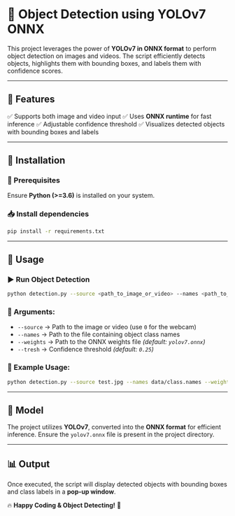 # 🌟 Object Detection using YOLOv7 ONNX

This project leverages the power of **YOLOv7 in ONNX format** to perform object detection on images and videos. The script efficiently detects objects, highlights them with bounding boxes, and labels them with confidence scores.

---

## 🚀 Features
✅ Supports both image and video input
✅ Uses **ONNX runtime** for fast inference
✅ Adjustable confidence threshold
✅ Visualizes detected objects with bounding boxes and labels

---

## 🔧 Installation
### 📌 Prerequisites
Ensure **Python (>=3.6)** is installed on your system.

### 📥 Install dependencies
```bash
pip install -r requirements.txt
```

---

## 🎯 Usage

### ▶ Run Object Detection
```bash
python detection.py --source <path_to_image_or_video> --names <path_to_class_names> --weights yolov7.onnx --tresh 0.25
```

### 🔹 Arguments:
- `--source` → Path to the image or video (use `0` for the webcam)
- `--names` → Path to the file containing object class names
- `--weights` → Path to the ONNX weights file *(default: `yolov7.onnx`)*
- `--tresh` → Confidence threshold *(default: `0.25`)*

### 📌 Example Usage:
```bash
python detection.py --source test.jpg --names data/class.names --weights yolov7.onnx --tresh 0.3
```

---

## 🧠 Model
The project utilizes **YOLOv7**, converted into the **ONNX format** for efficient inference. Ensure the `yolov7.onnx` file is present in the project directory.

---

## 📊 Output
Once executed, the script will display detected objects with bounding boxes and class labels in a **pop-up window**.


🔥 **Happy Coding & Object Detecting!** 🚀

